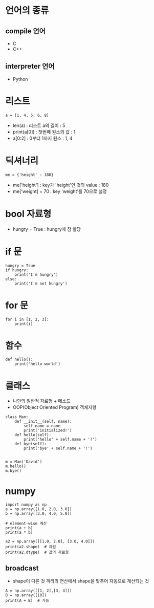 # 언어의 종류
## compile 언어
- C
- C++
## interpreter 언어
- Python

# 리스트
```commandline
a = [1, 4, 5, 6, 8]
```
* len(a) : 리스트 a의 길이 : 5
* print(a[0]) : 첫번째 원소의 값 : 1
* a[0:2] : 0부터 1까지 원소 : 1, 4

# 딕셔너리
```commandline
me = {'height' : 180}
```
* me['height'] : key가 'height'인 것의 value : 180
* me['weight] = 70 : key 'weight'를 70으로 설정

# bool 자료형
* hungry = True : hungry에 참 할당

# if 문
```commandline
hungry = True
if hungry:
    print('I'm hungry')
else:
    print('I'm not hungry')
```

# for 문
```commandline
for i in [1, 2, 3]:
    print(i)
```

# 함수
```commandline
def hello():
    print('hello world')
```

# 클래스
* 나만의 일반적 자료형 + 메소드
* OOP(Object Oriented Program) 객체지향
```commandline
class Man:
    def __init__(self, name):
        self.name = name
        print('initialized!')
    def hello(self):
        print('hello' + self.name + '!')
    def bye(self):
        print('bye' + self.name + '!')

       
m = Man('David')
m.hello()
m.bye()
```

# numpy
```commandline
import numpy as np
a = np.array([1.0, 2.0, 3.0])
b = np.array([3.0, 4.0, 5.0])

# element-wise 계산
print(a + b)
print(a * b)

a2 = np.array([[1.0, 2.0], [3.0, 4.0]])
print(a2.shape)  # 차원
print(a2.dtype)  # 값의 자료형
```

## broadcast
* shape이 다른 것 끼리의 연산에서 shape을 맞추어 자동으로 계산되는 것
```commandline
A = np.array([[1, 2],[3, 4]])
B = np.array([10])
print(A + B)  # 가능
```

